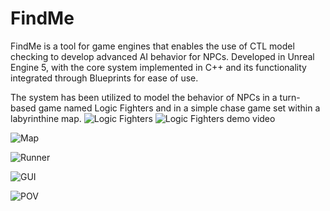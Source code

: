 # FindMe
FindMe is a tool for game engines that enables the use of CTL model checking to develop advanced AI behavior for NPCs.
Developed in Unreal Engine 5, with the core system implemented in C++ and its functionality integrated through Blueprints for ease of use.

The system has been utilized to model the behavior of NPCs in a turn-based game named Logic Fighters and in a simple chase game set within a labyrinthine map.
![Logic Fighters](https://i.imgur.com/kfcFnDW.jpeg)
![Logic Fighters demo video](https://youtu.be/S6BNATnkXI0)

![Map](https://i.imgur.com/S6Yh2kp.png)

![Runner](https://i.imgur.com/WQdr26P.png)

![GUI](https://i.imgur.com/obeuQ5u.jpeg)

![POV](https://i.imgur.com/dQfvtQH.jpeg)
